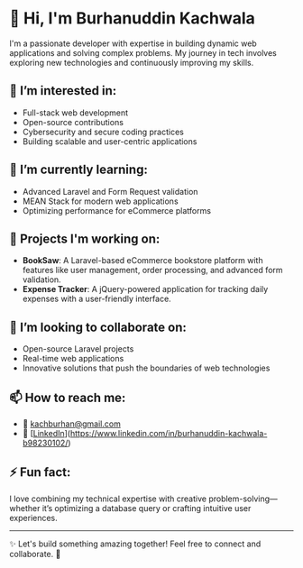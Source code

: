 # 👋 Hi, I'm Burhanuddin Kachwala

I'm a passionate developer with expertise in building dynamic web applications and solving complex problems. My journey in tech involves exploring new technologies and continuously improving my skills.

## 👀 I’m interested in:
- Full-stack web development
- Open-source contributions
- Cybersecurity and secure coding practices
- Building scalable and user-centric applications

## 🌱 I’m currently learning:
- Advanced Laravel and Form Request validation
- MEAN Stack for modern web applications
- Optimizing performance for eCommerce platforms

## 💼 Projects I'm working on:
- **BookSaw**: A Laravel-based eCommerce bookstore platform with features like user management, order processing, and advanced form validation.
- **Expense Tracker**: A jQuery-powered application for tracking daily expenses with a user-friendly interface.

## 💞️ I’m looking to collaborate on:
- Open-source Laravel projects
- Real-time web applications
- Innovative solutions that push the boundaries of web technologies

## 📫 How to reach me:
- 📧 kachburhan@gmail.com
- 💼 [[LinkedIn](https://www.linkedin.com/in/burhanuddin-kachwala)](https://www.linkedin.com/in/burhanuddin-kachwala-b98230102/)



## ⚡ Fun fact:
I love combining my technical expertise with creative problem-solving—whether it’s optimizing a database query or crafting intuitive user experiences.

---

✨ Let's build something amazing together! Feel free to connect and collaborate. 🚀

